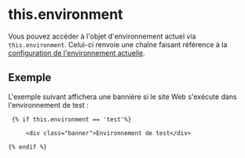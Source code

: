 # this.environment

Vous pouvez accéder à l'objet d'environnement actuel via `this.environment`.
Celui-ci renvoie une chaîne faisant référence à la [configuration de l'environnement actuelle](../setup/configuration#environment-config).

## Exemple

L'exemple suivant affichera une bannière si le site Web s'exécute dans l'environnement de test :

     {% if this.environment == 'test'%}

         <div class="banner">Environnement de test</div>

    {% endif %}
